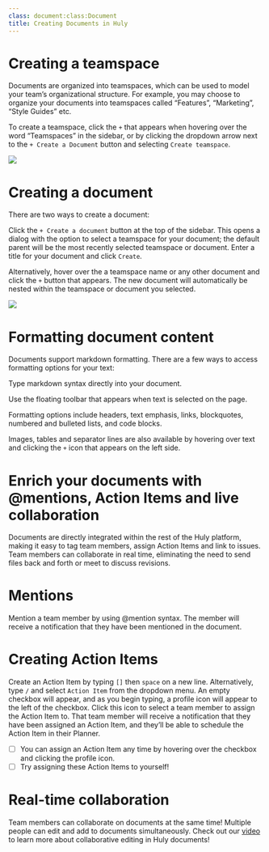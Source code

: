 ```yaml
---
class: document:class:Document
title: Creating Documents in Huly
---
```

# **Creating a teamspace**

Documents are organized into teamspaces, which can be used to model your team’s organizational structure. For example, you may choose to organize your documents into teamspaces called “Features”, “Marketing”, “Style Guides” etc.

To create a teamspace, click the `+` that appears when hovering over the word “Teamspaces” in the sidebar, or by clicking the dropdown arrow next to the `+ Create a Document` button and selecting `Create teamspace`.

![](../files/create-teamspace.gif)

# **Creating a document**

There are two ways to create a document:

Click the `+ Create a document` button at the top of the sidebar. This opens a dialog with the option to select a teamspace for your document; the default parent will be the most recently selected teamspace or document. Enter a title for your document and click `Create`.

Alternatively, hover over the a teamspace name or any other document and click the `+` button that appears. The new document will automatically be nested within the teamspace or document you selected.

![](../files/create-document.gif)

# **Formatting document content**

Documents support markdown formatting. There are a few ways to access formatting options for your text:

Type markdown syntax directly into your document.

Use the floating toolbar that appears when text is selected on the page.

Formatting options include headers, text emphasis, links, blockquotes, numbered and bulleted lists, and code blocks.

Images, tables and separator lines are also available by hovering over text and clicking the `+` icon that appears on the left side.

# **Enrich your documents with @mentions, Action Items and live collaboration**

Documents are directly integrated within the rest of the Huly platform, making it easy to tag team members, assign Action Items and link to issues. Team members can collaborate in real time, eliminating the need to send files back and forth or meet to discuss revisions.

# **Mentions**

Mention a team member by using @mention syntax. The member will receive a notification that they have been mentioned in the document. 

# **Creating Action Items**

Create an Action Item by typing `[]` then `space` on a new line. Alternatively, type `/` and select `Action Item` from the dropdown menu. An empty checkbox will appear, and as you begin typing, a profile icon will appear to the left of the checkbox. Click this icon to select a team member to assign the Action Item to. That team member will receive a notification that they have been assigned an Action Item, and they’ll be able to schedule the Action Item in their Planner.

* [ ] You can assign an Action Item any time by hovering over the checkbox and clicking the profile icon. 
* [ ] Try assigning these Action Items to yourself!

# **Real-time collaboration**

Team members can collaborate on documents at the same time! Multiple people can edit and add to documents simultaneously. Check out our [video](https://www.youtube.com/watch?v=cspdJ5TjFNQ) to learn more about collaborative editing in Huly documents!
